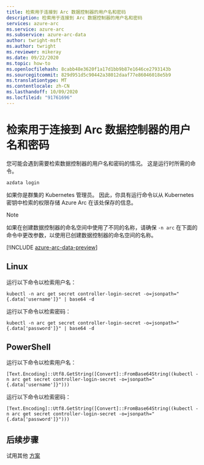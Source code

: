 ```yaml
---
title: 检索用于连接到 Arc 数据控制器的用户名和密码
description: 检索用于连接到 Arc 数据控制器的用户名和密码
services: azure-arc
ms.service: azure-arc
ms.subservice: azure-arc-data
author: twright-msft
ms.author: twright
ms.reviewer: mikeray
ms.date: 09/22/2020
ms.topic: how-to
ms.openlocfilehash: 8cabb48e3620f1a17d1bb9b87e1646ce2793143b
ms.sourcegitcommit: 829d951d5c90442a38012daaf77e86046018e5b9
ms.translationtype: MT
ms.contentlocale: zh-CN
ms.lasthandoff: 10/09/2020
ms.locfileid: "91761696"
---
```

# <a name="retrieve-the-user-name-and-password-to-connect-to-the-arc-data-controller"></a>检索用于连接到 Arc 数据控制器的用户名和密码

您可能会遇到需要检索数据控制器的用户名和密码的情况。 这是运行时所需的命令。 

```console
azdata login
```

如果你是群集的 Kubernetes 管理员。 因此，你具有运行命令以从 Kubernetes 密钥中检索的权限存储 Azure Arc 在该处保存的信息。

> [!NOTE]
>  如果在创建数据控制器的命名空间中使用了不同的名称，请确保 `-n arc` 在下面的命令中更改参数，以使用已创建数据控制器的命名空间的名称。

[!INCLUDE [azure-arc-data-preview](../../../includes/azure-arc-data-preview.md)]

## <a name="linux"></a>Linux

运行以下命令以检索用户名：

```console
kubectl -n arc get secret controller-login-secret -o=jsonpath="{.data['username']}" | base64 -d
```

运行以下命令以检索密码：

```console
kubectl -n arc get secret controller-login-secret -o=jsonpath="{.data['password']}" | base64 -d
```

## <a name="powershell"></a>PowerShell

运行以下命令以检索用户名：

```console
[Text.Encoding]::Utf8.GetString([Convert]::FromBase64String((kubectl -n arc get secret controller-login-secret -o=jsonpath="{.data['username']}")))
```

运行以下命令以检索密码：

```console
[Text.Encoding]::Utf8.GetString([Convert]::FromBase64String((kubectl -n arc get secret controller-login-secret -o=jsonpath="{.data['password']}")))
```

## <a name="next-steps"></a>后续步骤

试用其他 [方案](https://github.com/MicrosoftDocs/azure-docs/blob/master/articles/active-directory-domain-services/scenarios.md)
